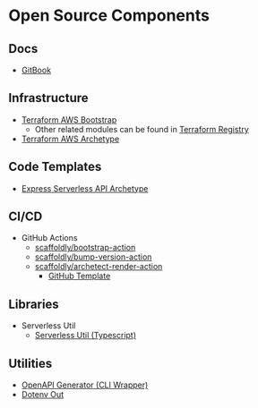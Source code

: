 # Open Source Components

## Docs

* [GitBook](https://github.com/scaffoldly/docs)

## Infrastructure

* [Terraform AWS Bootstrap](https://github.com/scaffoldly/terraform-aws-bootstrap)
  * Other related modules can be found in [Terraform Registry](https://registry.terraform.io/namespaces/scaffoldly)
* [Terraform AWS Archetype](https://github.com/scaffoldly/archetype-scaffoldly-bootstrap)

## Code Templates

* [Express Serverless API Archetype](https://github.com/scaffoldly/archetype-express-serverless-rest-api)

## CI/CD

* GitHub Actions
  * [scaffoldly/bootstrap-action](https://github.com/scaffoldly/bootstrap-action)
  * [scaffoldly/bump-version-action](https://github.com/scaffoldly/bump-version-action)
  * [scaffoldly/archetect-render-action](https://github.com/scaffoldly/archetect-render-action)
    * [GitHub Template](https://github.com/scaffoldly/github-template)

## Libraries

* Serverless Util
  * [Serverless Util (Typescript)](https://github.com/scaffoldly/serverless-util)

## Utilities

* [OpenAPI Generator (CLI Wrapper)](https://github.com/scaffoldly/openapi-generator)
* [Dotenv Out](https://github.com/scaffoldly/dotenv-out)

